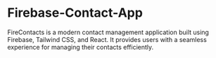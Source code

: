 # Firebase-Contact-App
FireContacts is a modern contact management application built using Firebase, Tailwind CSS, and React. It provides users with a seamless experience for managing their contacts efficiently.
